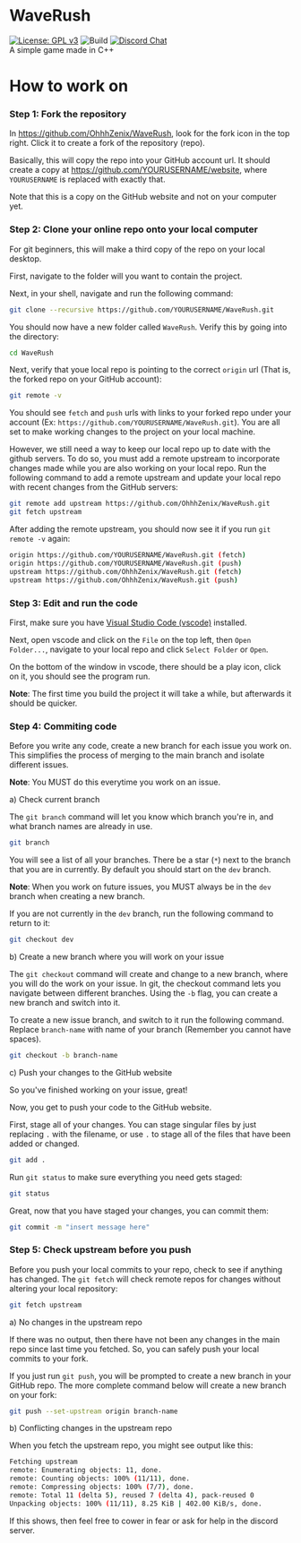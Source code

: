 # WaveRush
[![License: GPL v3](https://img.shields.io/badge/License-GPLv3-blue.svg)](https://www.gnu.org/licenses/gpl-3.0)
![Build](https://github.com/OhhhZenix/WaveRush/actions/workflows/build.yml/badge.svg)
[![Discord Chat](https://img.shields.io/discord/308323056592486420.svg)](https://discord.gg/9yV8pPZXfY) <br>
 A simple game made in C++

# How to work on
### Step 1: Fork the repository
In https://github.com/OhhhZenix/WaveRush, look for the fork icon in the top right. Click it to create a fork of the repository (repo).

Basically, this will copy the repo into your GitHub account url. It should create a copy at https://github.com/YOURUSERNAME/website, where `YOURUSERNAME` is replaced with exactly that.

Note that this is a copy on the GitHub website and not on your computer yet.

### Step 2: Clone your online repo onto your local computer

For git beginners, this will make a third copy of the repo on your local desktop.

First, navigate to the folder will you want to contain the project.

Next, in your shell, navigate and run the following command:

```bash
git clone --recursive https://github.com/YOURUSERNAME/WaveRush.git
```

You should now have a new folder called `WaveRush`. Verify this by going into the directory:

```bash
cd WaveRush
```

Next, verify that youe local repo is pointing to the correct `origin` url (That is, the forked repo on your GitHub account):
```bash
git remote -v
```

You should see `fetch` and `push` urls with links to your forked repo under your account (Ex: `https://github.com/YOURUSERNAME/WaveRush.git`). You are all set to make working changes to the project on your local machine.

However, we still need a way to keep our local repo up to date with the github servers. To do so, you must add a remote upstream to incorporate changes made while you are also working on your local repo. Run the following command to add a remote upstream and update your local repo with recent changes from the GitHub servers:

```bash
git remote add upstream https://github.com/OhhhZenix/WaveRush.git
git fetch upstream
```

After adding the remote upstream, you should now see it if you run `git remote -v` again:
```bash
origin https://github.com/YOURUSERNAME/WaveRush.git (fetch)
origin https://github.com/YOURUSERNAME/WaveRush.git (push)
upstream https://github.com/OhhhZenix/WaveRush.git (fetch)
upstream https://github.com/OhhhZenix/WaveRush.git (push)
```

### Step 3: Edit and run the code

First, make sure you have [Visual Studio Code (vscode)](https://code.visualstudio.com/download) installed.

Next, open vscode and click on the `File` on the top left, then `Open Folder...`, navigate to your local repo and click `Select Folder` or `Open`.

On the bottom of the window in vscode, there should be a play icon, click on it, you should see the program run.

**Note**: The first time you build the project it will take a while, but afterwards it should be quicker.

### Step 4: Commiting code

Before you write any code, create a new branch for each issue you work on. This simplifies the process of merging to the main branch and isolate different issues.

**Note**: You MUST do this everytime you work on an issue.

a) Check current branch

The `git branch` command will let you know which branch you're in, and what branch names are already in use.

```bash
git branch
```

You will see a list of all your branches. There be a star (`*`) next to the branch that you are in currently. By default you should start on the `dev` branch.

**Note**: When you work on future issues, you MUST always be in the `dev` branch when creating a new branch.

If you are not currently in the `dev` branch, run the following command to return to it:

```bash
git checkout dev
```

b) Create a new branch where you will work on your issue

The `git checkout` command will create and change to a new branch, where you will do the work on your issue. In git, the checkout command lets you navigate between different branches. Using the `-b` flag, you can create a new branch and switch into it.

To create a new issue branch, and switch to it run the following command. Replace `branch-name` with name of your branch (Remember you cannot have spaces).

```bash
git checkout -b branch-name
```

c) Push your changes to the GitHub website

So you've finished working on your issue, great!

Now, you get to push your code to the GitHub website.

First, stage all of your changes. You can stage singular files by just replacing `.` with the filename, or use `.` to stage all of the files that have been added or changed.

```bash
git add .
```

Run `git status` to make sure everything you need gets staged:

```bash
git status
```

Great, now that you have staged your changes, you can commit them:

```bash
git commit -m "insert message here"
```

### Step 5: Check upstream before you push

Before you push your local commits to your repo, check to see if anything has changed. The `git fetch` will check remote repos for changes without altering your local repository:

```bash
git fetch upstream
```

a) No changes in the upstream repo

If there was no output, then there have not been any changes in the main repo since last time you fetched. So, you can safely push your local commits to your fork.

If you just run `git push`, you will be prompted to create a new branch in your GitHub repo. The more complete command below will create a new branch on your fork:

```bash
git push --set-upstream origin branch-name
```

b) Conflicting changes in the upstream repo

When you fetch the upstream repo, you might see output like this:

```bash
Fetching upstream
remote: Enumerating objects: 11, done.
remote: Counting objects: 100% (11/11), done.
remote: Compressing objects: 100% (7/7), done.
remote: Total 11 (delta 5), reused 7 (delta 4), pack-reused 0
Unpacking objects: 100% (11/11), 8.25 KiB | 402.00 KiB/s, done.
```

If this shows, then feel free to cower in fear or ask for help in the discord server. 